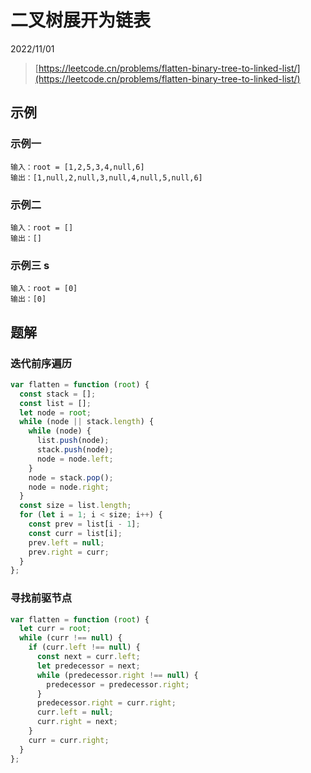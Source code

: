 # 二叉树展开为链表

2022/11/01

> [https://leetcode.cn/problems/flatten-binary-tree-to-linked-list/](https://leetcode.cn/problems/flatten-binary-tree-to-linked-list/)

## 示例

### 示例一

```text
输入：root = [1,2,5,3,4,null,6]
输出：[1,null,2,null,3,null,4,null,5,null,6]
```

### 示例二

```text
输入：root = []
输出：[]
```

### 示例三 s

```text
输入：root = [0]
输出：[0]
```

## 题解

### 迭代前序遍历

```javascript
var flatten = function (root) {
  const stack = [];
  const list = [];
  let node = root;
  while (node || stack.length) {
    while (node) {
      list.push(node);
      stack.push(node);
      node = node.left;
    }
    node = stack.pop();
    node = node.right;
  }
  const size = list.length;
  for (let i = 1; i < size; i++) {
    const prev = list[i - 1];
    const curr = list[i];
    prev.left = null;
    prev.right = curr;
  }
};
```

### 寻找前驱节点

```javascript
var flatten = function (root) {
  let curr = root;
  while (curr !== null) {
    if (curr.left !== null) {
      const next = curr.left;
      let predecessor = next;
      while (predecessor.right !== null) {
        predecessor = predecessor.right;
      }
      predecessor.right = curr.right;
      curr.left = null;
      curr.right = next;
    }
    curr = curr.right;
  }
};
```
